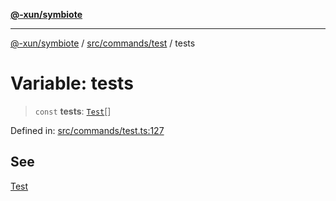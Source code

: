 [**@-xun/symbiote**](../../../../README.md)

***

[@-xun/symbiote](../../../../README.md) / [src/commands/test](../README.md) / tests

# Variable: tests

> `const` **tests**: [`Test`](../enumerations/Test.md)[]

Defined in: [src/commands/test.ts:127](https://github.com/Xunnamius/symbiote/blob/da0014a3d8fa3571177d2af968ce57f9fecbb1ee/src/commands/test.ts#L127)

## See

[Test](../enumerations/Test.md)
